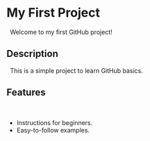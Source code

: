 # My First Project 
 
Welcome to my first GitHub project! 
 
  
 
## Description 
 
This is a simple project to learn GitHub basics. 
 
 
## Features 
 
- Instructions for beginners. 
 
- Easy-to-follow examples.
